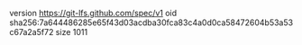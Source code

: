 version https://git-lfs.github.com/spec/v1
oid sha256:7a644486285e65f43d03acdba30fca83c4a0d0ca58472604b53a53c67a2a5f72
size 1011
